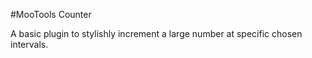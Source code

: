 #MooTools Counter

A basic plugin to stylishly increment a large number at specific chosen intervals.